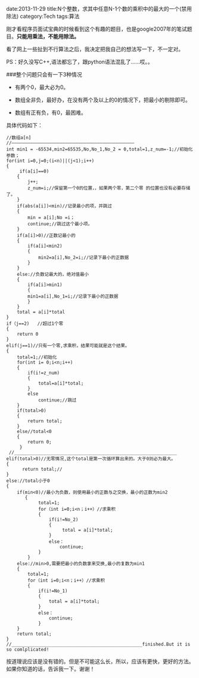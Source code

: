 date:2013-11-29
title:N个整数，求其中任意N-1个数的乘积中的最大的一个(禁用除法)
category:Tech
tags:算法


刚才看程序员面试宝典的时候看到这个有趣的题目，也是google2007年的笔试题目。**只能用乘法，不能用除法。**

看了网上一些扯到不行算法之后，我决定把我自己的想法写一下，不一定对。

PS：好久没写C++,语法都忘了，跟python语法混乱了……哎。。

###整个问题只会有一下3种情况
*	有两个0，最大必为0。

*	数组全非负，最好办，在没有两个及以上的0的情况下，把最小的剔除即可。

*	数组有正有负，有0，最困难。

具体代码如下：

	//数组a[n]
	//——————————————————————————————————————————————
	int min1 = -65534,min2=65535,No,No_1,No_2 = 0,total=1,z_num=-1;//初始化参数；
	for(int i=0,j=0;(i<n)||(j<1);i++)
	{	
    	 if(a[i]==0)
	    {
    	    j++;
    	    z_num=i;//保留第一个0的位置，，如果两个零，第二个零	的位置也没有必要存储了。
    	}
    	if(abs(a[i])<min)//记录最小的项，并跳过
    	{
    	    min = a[i];No =i； 
    	    continue;//跳过这个最小项。
    	}
    	if(a[i]>0)//正数记最小的
    	{
    	    if(a[i]<min2)
    	    {
    	        min2=a[i],No_2=i;//记录下最小的正数据
    	    }
    	}
    	else://负数记最大的，绝对值最小
    	{
    	    if(a[i]>min1)
    	    {
    	    min1=a[i],No_1=i;//记录下最小的正数据    
    	    }
    	}
    	total = a[i]*total
	}	
	if（j==2)   //超过1个零
	{
    	return 0
	}
	elif(j==1)//只有一个零,求乘积，结果可能就是这个结果。
	{
    	total=1;//初始化
    	for(int i= 0;i<n;i++)
    	{
    	    if(i!=z_num)
    	    {
    	        total=a[i]*total;
    	    }
    	    else
    	        continue;//跳过
    	}
    	if(total>0)
    	{
    	    return total;
    	}
    	else//total<0
    	{
    	    return 0;
    	 }
	 //_____________________________________________________________    
	elif(total>0)//无零情况,这个total是第一次循环算出来的。大于0则必为最大。
	{    
    	  return total;//
	}
	else://total小于0
	{    
    	if(min<0)//最小为负数，则使用最小的正数与之交换，最小的正数为min2
    	   {
    	        total=1;
          	  	for（int i=0;i<n；i++）//求乘积
            	{   
	                if(i!=No_2)
                	{
                    	 total = a[i]*total;
                	}
                	else：
                    	continue;
            	}            
        	}
    	else://min>0,需要把最小的负数拿来交换,最小的复数为min1
    	{	
        	total=1;
        	for（int i=0;i<n；i++）//求乘积
        	{   
        	    if(i!=No_1)
        	    {
        	        total = a[i]*total;
        	    }
        	    else：
        	        continue;
        	    }
    	}	
    	return total;
	}
	//_________________________________________________finished.But it is so comlplicated! 

按道理说应该是没有错的。但是不可能这么长，所以，应该有更快，更好的方法。如果你知道的话，告诉我一下。谢谢！
